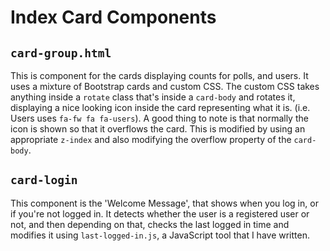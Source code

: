 # Index Card Components

## `card-group.html`

This is component for the cards displaying counts for polls, and users. It uses a mixture of Bootstrap cards and custom CSS.
The custom CSS takes anything inside a `rotate` class that's inside a `card-body` and rotates it, displaying a nice looking icon inside
the card representing what it is. (i.e. Users uses `fa-fw fa fa-users`). A good thing to note is that normally the icon is shown
so that it overflows the card. This is modified by using an appropriate `z-index` and also modifying the overflow property of the `card-body`.

## `card-login`

This component is the 'Welcome Message', that shows when you log in, or if you're not logged in. It detects whether the user
is a registered user or not, and then depending on that, checks the last logged in time and modifies it using `last-logged-in.js`,
a JavaScript tool that I have written.